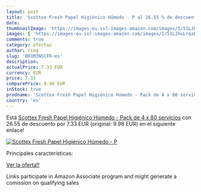 ```yaml
---
layout: post
title: 'Scottex Fresh Papel Higiénico Húmedo - P al 26.55 % de descuento'
date: 
thumbnailImage: 'https://images-eu.ssl-images-amazon.com/images/I/51LJhuLrqaL._SL200_.jpg'
images: [ 'https://images-eu.ssl-images-amazon.com/images/I/51LJhuLrqaL._SL200_.jpg' ]
comments: true
category: ofertas
author: ring
slug: 'B01M3NSCFR-es'
description:
actualPrice: 7.33 EUR
currency: EUR
price: 7.33
comparePrice: 9.98 EUR
inStock: true
prodname: 'Scottex Fresh Papel Higiénico Húmedo - Pack de 4 x 80 servicios'
country: 'es'
---
```


Está [Scottex Fresh Papel Higiénico Húmedo - Pack de 4 x 80 servicios](https://www.amazon.es/dp/B01M3NSCFR/?tag=tolees-21) con 26.55 de descuento por 7.33 EUR (original: 9.98 EUR) en el siguiente enlace!

[![Scottex Fresh Papel Higiénico Húmedo - P](https://images-eu.ssl-images-amazon.com/images/I/51LJhuLrqaL._SL200_.jpg)](https://www.amazon.es/dp/B01M3NSCFR/?tag=tolees-21)

Principales características:


[Ver la oferta!!](https://www.amazon.es/dp/B01M3NSCFR/?tag=tolees-21)

Links participate in Amazon Associate program and might generate a comission on qualifying sales


